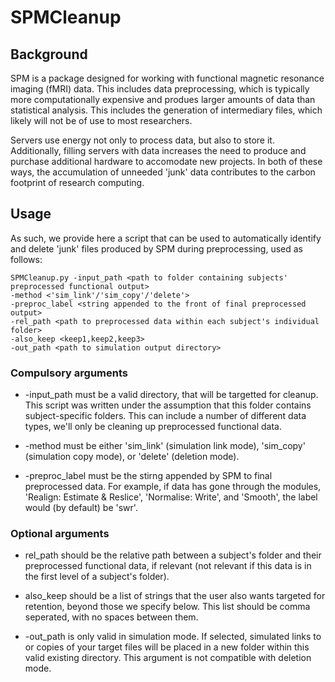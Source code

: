# SPMCleanup

## Background

SPM is a package designed for working with functional magnetic resonance imaging (fMRI) data. This includes data preprocessing, which is typically more computationally expensive and produes larger amounts of data than statistical analysis. This includes the generation of intermediary files, which likely will not be of use to most researchers.

Servers use energy not only to process data, but also to store it. Additionally, filling servers with data increases the need to produce and purchase additional hardware to accomodate new projects. In both of these ways, the accumulation of unneeded 'junk' data contributes to the carbon footprint of research computing.

## Usage

As such, we provide here a script that can be used to automatically identify and delete 'junk' files produced by SPM during preprocessing, used as follows:

```
SPMCleanup.py -input_path <path to folder containing subjects' preprocessed functional output>
-method <'sim_link'/'sim_copy'/'delete'>
-preproc_label <string appended to the front of final preprocessed output>
-rel_path <path to preprocessed data within each subject's individual folder>
-also_keep <keep1,keep2,keep3>
-out_path <path to simulation output directory>

```

### Compulsory arguments

- -input_path must be a valid directory, that will be targetted for cleanup. This script was written under the assumption that this folder contains subject-specific folders. This can include a number of different data types, we'll only be cleaning up preprocessed functional data.
  
- -method must be either 'sim_link' (simulation link mode), 'sim_copy' (simulation copy mode), or 'delete' (deletion mode).

- -preproc_label must be the stirng appended by SPM to final preprocessed data. For example, if data has gone through the modules, 'Realign: Estimate & Reslice', 'Normalise: Write', and 'Smooth', the label would (by default) be 'swr'.

### Optional arguments

- rel_path should be the relative path between a subject's folder and their preprocessed functional data, if relevant (not relevant if this data is in the first level of a subject's folder).
  
- also_keep should be a list of strings that the user also wants targeted for retention, beyond those we specify below. This list should be comma seperated, with no spaces between them.
  
- -out_path is only valid in simulation mode. If selected, simulated links to or copies of your target files will be placed in a new folder within this valid existing directory. This argument is not compatible with deletion mode.
